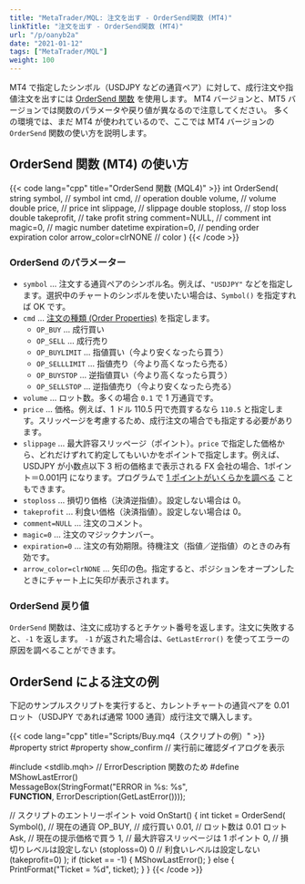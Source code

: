 ```yaml
---
title: "MetaTrader/MQL: 注文を出す - OrderSend関数 (MT4)"
linkTitle: "注文を出す - OrderSend関数 (MT4)"
url: "/p/oanyb2a"
date: "2021-01-12"
tags: ["MetaTrader/MQL"]
weight: 100
---
```


MT4 で指定したシンボル（USDJPY などの通貨ペア）に対して、成行注文や指値注文を出すには [OrderSend 関数](https://docs.mql4.com/trading/ordersend) を使用します。
MT4 バージョンと、MT5 バージョンでは関数のパラメータや戻り値が異なるので注意してください。
多くの環境では、まだ MT4 が使われているので、ここでは MT4 バージョンの `OrderSend` 関数の使い方を説明します。


OrderSend 関数 (MT4) の使い方
----

{{< code lang="cpp" title="OrderSend 関数 (MQL4)" >}}
int OrderSend(
   string   symbol,              // symbol
   int      cmd,                 // operation
   double   volume,              // volume
   double   price,               // price
   int      slippage,            // slippage
   double   stoploss,            // stop loss
   double   takeprofit,          // take profit
   string   comment=NULL,        // comment
   int      magic=0,             // magic number
   datetime expiration=0,        // pending order expiration
   color    arrow_color=clrNONE  // color
)
{{< /code >}}

### OrderSend のパラメーター

- `symbol` ... 注文する通貨ペアのシンボル名。例えば、`"USDJPY"` などを指定します。選択中のチャートのシンボルを使いたい場合は、`Symbol()` を指定すれば OK です。
- `cmd` ... [注文の種類 (Order Properties)](https://docs.mql4.com/constants/tradingconstants/orderproperties) を指定します。
    - `OP_BUY` ... 成行買い
    - `OP_SELL` ... 成行売り
    - `OP_BUYLIMIT` ... 指値買い（今より安くなったら買う）
    - `OP_SELLLIMIT` ... 指値売り（今より高くなったら売る）
    - `OP_BUYSTOP` ... 逆指値買い（今より高くなったら買う）
    - `OP_SELLSTOP` ... 逆指値売り（今より安くなったら売る）
- `volume` ... ロット数。多くの場合 `0.1` で 1 万通貨です。
- `price` ... 価格。例えば、1 ドル 110.5 円で売買するなら `110.5` と指定します。スリッページを考慮するため、成行注文の場合でも指定する必要があります。
- `slippage` ... 最大許容スリッページ（ポイント）。`price` で指定した価格から、どれだけずれて約定してもいいかをポイントで指定します。例えば、USDJPY が小数点以下 3 桁の価格まで表示される FX 会社の場合、1ポイント＝0.001円 になります。プログラムで [1 ポイントがいくらかを調べる](/p/gkcxsb2) こともできます。
- `stoploss` ... 損切り価格（決済逆指値）。設定しない場合は 0。
- `takeprofit` ... 利食い価格（決済指値）。設定しない場合は 0。
- `comment=NULL` ... 注文のコメント。
- `magic=0` ... 注文のマジックナンバー。
- `expiration=0` ... 注文の有効期限。待機注文（指値／逆指値）のときのみ有効です。
- `arrow_color=clrNONE` ... 矢印の色。指定すると、ポジションをオープンしたときにチャート上に矢印が表示されます。

### OrderSend 戻り値

`OrderSend` 関数は、注文に成功するとチケット番号を返します。注文に失敗すると、`-1` を返します。
`-1` が返された場合は、`GetLastError()` を使ってエラーの原因を調べることができます。


OrderSend による注文の例
----

下記のサンプルスクリプトを実行すると、カレントチャートの通貨ペアを 0.01 ロット（USDJPY であれば通常 1000 通貨）成行注文で購入します。

{{< code lang="cpp" title="Scripts/Buy.mq4（スクリプトの例）" >}}
#property strict
#property show_confirm  // 実行前に確認ダイアログを表示

#include <stdlib.mqh>  // ErrorDescription 関数のため
#define MShowLastError() \
    MessageBox(StringFormat("ERROR in %s: %s", \
    __FUNCTION__, ErrorDescription(GetLastError())));

// スクリプトのエントリーポイント
void OnStart() {
    int ticket = OrderSend(
        Symbol(),  // 現在の通貨
        OP_BUY,    // 成行買い
        0.01,      // ロット数は 0.01 ロット
        Ask,       // 現在の提示価格で買う
        1,         // 最大許容スリッページは 1 ポイント
        0,         // 損切りレベルは設定しない (stoploss=0)
        0          // 利食いレベルは設定しない (takeprofit=0)
    );
    if (ticket == -1) {
        MShowLastError();
    } else {
        PrintFormat("Ticket = %d", ticket);
    }
}
{{< /code >}}

